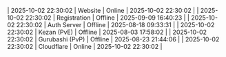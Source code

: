 | 2025-10-02 22:30:02 | Website | Online | 2025-10-02 22:30:02 |
| 2025-10-02 22:30:02 | Registration | Offline | 2025-09-09 16:40:23 |
| 2025-10-02 22:30:02 | Auth Server | Offline | 2025-08-18 09:33:31 |
| 2025-10-02 22:30:02 | Kezan (PvE) | Offline | 2025-08-03 17:58:02 |
| 2025-10-02 22:30:02 | Gurubashi (PvP) | Offline | 2025-08-23 21:44:06 |
| 2025-10-02 22:30:02 | Cloudflare | Online | 2025-10-02 22:30:02 |
